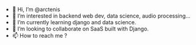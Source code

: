 - 👋 Hi, I’m @arctenis
- 👀 I’m interested in backend web dev, data science, audio processing...
- 🌱 I’m currently learning django and data science.
- 💞️ I’m looking to collaborate on SaaS built with Django.
- 📫 How to reach me ?

<!---
arctenis/arctenis is a ✨ special ✨ repository because its `README.md` (this file) appears on your GitHub profile.
You can click the Preview link to take a look at your changes.
--->
